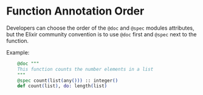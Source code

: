 # Function Annotation Order

Developers can choose the order of the `@doc` and `@spec` modules attributes, but the Elixir community convention is to use `@doc` first and `@spec` next to the function.

Example:
```elixir
    @doc """
    This function counts the number elements in a list
    """
    @spec count(list(any())) :: integer()
    def count(list), do: length(list)
```
